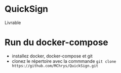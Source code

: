 # QuickSign
Livrable



# Run du docker-compose 
  
  - installez docker, docker-compose et git
  - clonez le répertoire avec la commmande `git clone https://github.com/MChrys/QuickSign.git`
